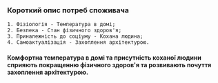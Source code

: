 ### Короткий опис потреб споживача
	1. Фізіологія - Температура в домі;
	2. Безпека - Стан фізичного здоров'я;
	3. Приналежність до соціуму - Кохана людина;
	4. Самоактуалізація - Захоплення архітектурою.

#### Комфортна температура в домі та присутність коханої людини сприяють покращенню фізичного здоров'я та розвивають почуття захоплення архітектурою.
